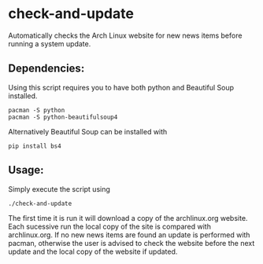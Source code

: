 # check-and-update

Automatically checks the Arch Linux website for new news items before running a system update.

## Dependencies:

Using this script requires you to have both python and Beautiful Soup installed.

```
pacman -S python
pacman -S python-beautifulsoup4
```

Alternatively Beautiful Soup can be installed with

```
pip install bs4
```

## Usage:

Simply execute the script using

```
./check-and-update
```

The first time it is run it will download a copy of the archlinux.org website. Each sucessive run the local copy of the site is compared with archlinux.org. If no new news items are found an update is performed with pacman, otherwise the user is advised to check the website before the next update and the local copy of the website if updated.
